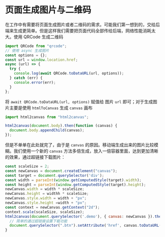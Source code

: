 # 页面生成图片与二维码

在工作中有需要将页面生成图片或者二维码的需求。可能我们第一想到的，交给后端来生成更简单。但是这样我们需要把页面代码全部传给后端，网络性能消耗太大。使用 QRCode 生成二维码

```js
import QRCode from "qrcode";
// 使用 async 生成图片
const options = {};
const url = window.location.href;
async (url) => {
  try {
    console.log(await QRCode.toDataURL(url, options));
  } catch (err) {
    console.error(err);
  }
};
```

将 `await QRCode.toDataURL(url, options)` 赋值给 图片 `url` 即可；对于生成图片主要是使用 `htmlToCanvas` 生成 `canvas` 画布

```js
import html2canvas from "html2canvas";

html2canvas(document.body).then(function (canvas) {
  document.body.appendChild(canvas);
});
```

但是不单单在此处就完了，由于是 `canvas` 的原因。移动端生成出来的图片比较模糊。我们使用一个新的 `canvas` 方法多倍生成，放入一倍容器里面，达到更加清晰的效果，通过超链接下载图片：

```js
const scaleSize = 2;
const newCanvas = document.createElement("canvas");
const target = document.querySelector('div');
const width = parseInt(window.getComputedStyle(target).width);
const height = parseInt(window.getComputedStyle(target).height);
newCanvas.width = width * scaleSize;
newCanvas.height = widthh * scaleSize;
newCanvas.style.width = width + "px";
newCanvas.style.height =width + "px";
const context = newCanvas.getContext("2d");
context.scale(scaleSize, scaleSize);
html2canvas(document.querySelector('.demo'), { canvas: newCanvas }).then(function(canvas) {
  // 简单的通过超链接设置下载功能
  document.querySelector(".btn").setAttribute('href', canvas.toDataURL());
}
```
